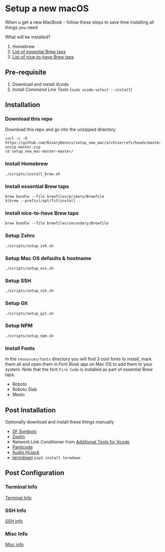 # Setup a new macOS

When u get a new MacBook - follow these steps to save time installing all things you need

What will be installed? 
1. Homebrew
2. [List of essential Brew taps](brewfiles/primary/Brewfile) 
3. [List of nice-to-have Brew taps](brewfiles/secondary/Brewfile)


## Pre-requisite 
1. Download and install _Xcode_
2. Install _Command Line Tools_ (`sudo xcode-select --install`)

## Installation

### Download this repo
Download this repo and go into the unzipped directory
```
curl -L -O https://github.com/BinaryDennis/setup_new_mac/archive/refs/heads/master.zip
unzip master.zip
cd setup_new_mac-master-master/
```

### Install Homebrew
```
./scripts/install_brew.sh
```

### Install essential Brew taps
```
brew bundle --file brewfiles/primary/Brewfile
$(brew --prefix)/opt/fzf/install
```

### Install nice-to-have Brew taps
```
brew bundle --file brewfiles/secondary/Brewfile
```

### Setup Zshrc
```
./scripts/setup_zsh.sh
```

### Setup Mac OS defaults & hostname
```
./scripts/setup_osx.sh
```

### Setup SSH 
```
./scripts/setup_ssh.sh
```

### Setup Git
```
./scripts/setup_git.sh
```

### Setup NPM
```
./scripts/setup_npm.sh
```

### Install Fonts
In the `resources/fonts` directory you will find 3 cool fonts to install, mark them all and open them in _Font Book_ app on Mac OS to add them to your system.
Note that the font `Fira Code` is installed as part of essential Brew taps.

- Roboto
- Roboto Slab
- Meslo
  

## Post Installation 
Optionally download and install these things manually
- [SF Symbols](https://developer.apple.com/sf-symbols/)
- [Zeplin](https://zpl.io/download-mac)
- Network Link Conditioner from [Additional Tools for Xcode](https://developer.apple.com/download/all/?q=additional)
- [Paintcode](https://www.paintcodeapp.com)
- [Audio HiJack](https://rogueamoeba.com/audiohijack/)
- [termdown](https://github.com/trehn/termdown) `pip3 install termdown`


## Post Configuration

### Terminal Info
[Terminal Info](readmes/terminal.md)

### SSH Info
[SSH info](readmes/ssh.md)

### Misc Info
[Misc info](readmes/misc.md)
